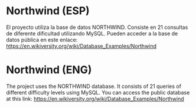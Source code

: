 # Northwind (ESP)

El proyecto utiliza la base de datos NORTHWIND. Consiste en 21 consultas de diferente dificultad utilizando MySQL. 
Pueden acceder a la base de datos pública en este enlace: https://en.wikiversity.org/wiki/Database_Examples/Northwind





# Northwind (ENG)

The project uses the NORTHWIND database. It consists of 21 queries of different difficulty levels using MySQL.
You can access the public database at this link: https://en.wikiversity.org/wiki/Database_Examples/Northwind

